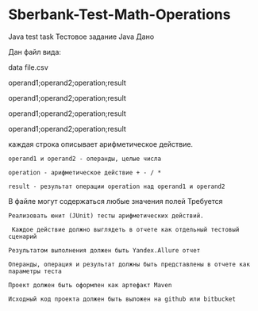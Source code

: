 # Sberbank-Test-Math-Operations
Java test task
Тестовое задание Java
Дано

Дан файл вида: 

data file.csv

operand1;operand2;operation;result

operand1;operand2;operation;result

operand1;operand2;operation;result

operand1;operand2;operation;result

каждая строка описывает арифметическое действие. 

    operand1 и operand2 - операнды, целые числа

    operation - арифметическое действие + - / *

    result - результат операции operation над operand1 и operand2

В файле могут содержаться любые значения полей
Требуется

    Реализовать юнит (JUnit) тесты арифметических действий.

     Каждое действие должно выглядеть в отчете как отдельный тестовый сценарий

    Результатом выполнения должен быть Yandex.Allure отчет

    Операнды, операция и результат должны быть представлены в отчете как параметры теста

    Проект должен быть оформлен как артефакт Maven

    Исходный код проекта должен быть выложен на github или bitbucket
